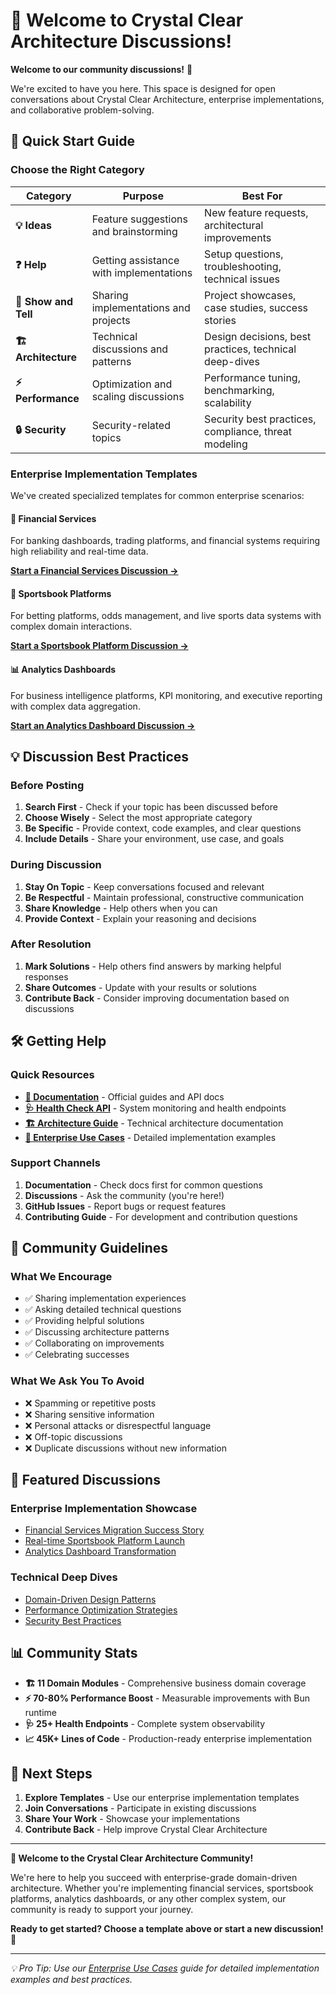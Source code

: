 # 🎉 Welcome to Crystal Clear Architecture Discussions!

**Welcome to our community discussions!** 👋

We're excited to have you here. This space is designed for open conversations about Crystal Clear Architecture, enterprise implementations, and collaborative problem-solving.

## 🚀 **Quick Start Guide**

### **Choose the Right Category**

| Category | Purpose | Best For |
|----------|---------|----------|
| **💡 Ideas** | Feature suggestions and brainstorming | New feature requests, architectural improvements |
| **❓ Help** | Getting assistance with implementations | Setup questions, troubleshooting, technical issues |
| **📖 Show and Tell** | Sharing implementations and projects | Project showcases, case studies, success stories |
| **🏗️ Architecture** | Technical discussions and patterns | Design decisions, best practices, technical deep-dives |
| **⚡ Performance** | Optimization and scaling discussions | Performance tuning, benchmarking, scalability |
| **🔒 Security** | Security-related topics | Security best practices, compliance, threat modeling |

### **Enterprise Implementation Templates**

We've created specialized templates for common enterprise scenarios:

#### **🏦 Financial Services**
For banking dashboards, trading platforms, and financial systems requiring high reliability and real-time data.

**[Start a Financial Services Discussion →](./financial-services-implementation.md)**

#### **🎰 Sportsbook Platforms**
For betting platforms, odds management, and live sports data systems with complex domain interactions.

**[Start a Sportsbook Platform Discussion →](./sportsbook-platform-implementation.md)**

#### **📊 Analytics Dashboards**
For business intelligence platforms, KPI monitoring, and executive reporting with complex data aggregation.

**[Start an Analytics Dashboard Discussion →](./analytics-dashboard-implementation.md)**

## 💡 **Discussion Best Practices**

### **Before Posting**
1. **Search First** - Check if your topic has been discussed before
2. **Choose Wisely** - Select the most appropriate category
3. **Be Specific** - Provide context, code examples, and clear questions
4. **Include Details** - Share your environment, use case, and goals

### **During Discussion**
1. **Stay On Topic** - Keep conversations focused and relevant
2. **Be Respectful** - Maintain professional, constructive communication
3. **Share Knowledge** - Help others when you can
4. **Provide Context** - Explain your reasoning and decisions

### **After Resolution**
1. **Mark Solutions** - Help others find answers by marking helpful responses
2. **Share Outcomes** - Update with your results or solutions
3. **Contribute Back** - Consider improving documentation based on discussions

## 🛠️ **Getting Help**

### **Quick Resources**
- **[📖 Documentation](https://nolarose1968-pixel.github.io/crystal-clear-architecture/)** - Official guides and API docs
- **[🩺 Health Check API](./docs/HEALTH-CHECK-API.md)** - System monitoring and health endpoints
- **[🏗️ Architecture Guide](./docs/ARCHITECTURE.md)** - Technical architecture documentation
- **[🚀 Enterprise Use Cases](./ENTERPRISE_USE_CASES.md)** - Detailed implementation examples

### **Support Channels**
1. **Documentation** - Check docs first for common questions
2. **Discussions** - Ask the community (you're here!)
3. **GitHub Issues** - Report bugs or request features
4. **Contributing Guide** - For development and contribution questions

## 🎯 **Community Guidelines**

### **What We Encourage**
- ✅ Sharing implementation experiences
- ✅ Asking detailed technical questions
- ✅ Providing helpful solutions
- ✅ Discussing architecture patterns
- ✅ Collaborating on improvements
- ✅ Celebrating successes

### **What We Ask You To Avoid**
- ❌ Spamming or repetitive posts
- ❌ Sharing sensitive information
- ❌ Personal attacks or disrespectful language
- ❌ Off-topic discussions
- ❌ Duplicate discussions without new information

## 🌟 **Featured Discussions**

### **Enterprise Implementation Showcase**
- [Financial Services Migration Success Story](./financial-services-implementation.md)
- [Real-time Sportsbook Platform Launch](./sportsbook-platform-implementation.md)
- [Analytics Dashboard Transformation](./analytics-dashboard-implementation.md)

### **Technical Deep Dives**
- [Domain-Driven Design Patterns](./architecture-patterns.md)
- [Performance Optimization Strategies](./performance-optimization.md)
- [Security Best Practices](./security-implementation.md)

## 📊 **Community Stats**

- **🏗️ 11 Domain Modules** - Comprehensive business domain coverage
- **⚡ 70-80% Performance Boost** - Measurable improvements with Bun runtime
- **🩺 25+ Health Endpoints** - Complete system observability
- **📈 45K+ Lines of Code** - Production-ready enterprise implementation

## 🚀 **Next Steps**

1. **Explore Templates** - Use our enterprise implementation templates
2. **Join Conversations** - Participate in existing discussions
3. **Share Your Work** - Showcase your implementations
4. **Contribute Back** - Help improve Crystal Clear Architecture

---

**🎊 Welcome to the Crystal Clear Architecture Community!**

We're here to help you succeed with enterprise-grade domain-driven architecture. Whether you're implementing financial services, sportsbook platforms, analytics dashboards, or any other complex system, our community is ready to support your journey.

**Ready to get started? Choose a template above or start a new discussion!** 🚀

---

*💡 Pro Tip: Use our [Enterprise Use Cases](./ENTERPRISE_USE_CASES.md) guide for detailed implementation examples and best practices.*
